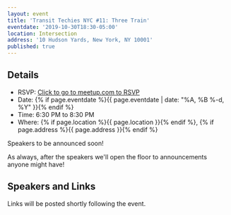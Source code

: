 ```yaml
---
layout: event
title: 'Transit Techies NYC #11: Three Train'
eventdate: '2019-10-30T18:30-05:00'
location: Intersection
address: '10 Hudson Yards, New York, NY 10001'
published: true
---
```


## Details

- RSVP: [Click to go to meetup.com to RSVP](https://www.meetup.com/Transit-Techies-NYC/events/265431268/)
- Date: {% if page.eventdate %}{{ page.eventdate | date: "%A, %B %-d, %Y" }}{% endif %}
- Time: 6:30 PM to 8:30 PM
- Where: {% if page.location %}{{ page.location }}{% endif %}, {% if page.address %}{{ page.address }}{% endif %}

Speakers to be announced soon!

As always, after the speakers we'll open the floor to announcements anyone might have!

## Speakers and Links

Links will be posted shortly following the event.
